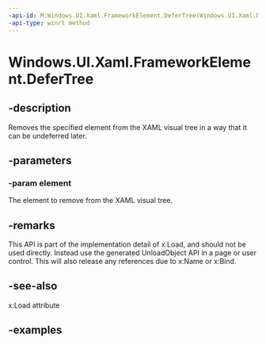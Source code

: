 ```yaml
---
-api-id: M:Windows.UI.Xaml.FrameworkElement.DeferTree(Windows.UI.Xaml.DependencyObject)
-api-type: winrt method
---
```


<!-- Method syntax.
public void FrameworkElement.DeferTree(DependencyObject element)
-->

# Windows.UI.Xaml.FrameworkElement.DeferTree


## -description

Removes the specified element from the XAML visual tree in a way that it can be undeferred later.

## -parameters

### -param element

The element to remove from the XAML visual tree.

## -remarks

This API is part of the implementation detail of x:Load, and should not be used directly. Instead use the generated UnloadObject API in a page or user control. This will also release any references due to x:Name or x:Bind.

## -see-also

x:Load attribute

## -examples

